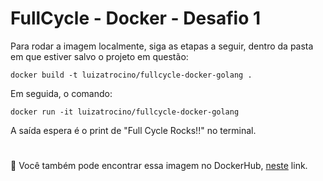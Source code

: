 # FullCycle - Docker - Desafio 1

Para rodar a imagem localmente, siga as etapas a seguir, dentro da pasta em que estiver salvo o projeto em questão:

`docker build -t luizatrocino/fullcycle-docker-golang .`

Em seguida, o comando:

`docker run -it luizatrocino/fullcycle-docker-golang`

A saída espera é o print de "Full Cycle Rocks!!" no terminal.

# 

🐳 Você também pode encontrar essa imagem no DockerHub, [neste](https://hub.docker.com/repository/docker/luizatrocino/fullcycle-docker-golang/general) link.
